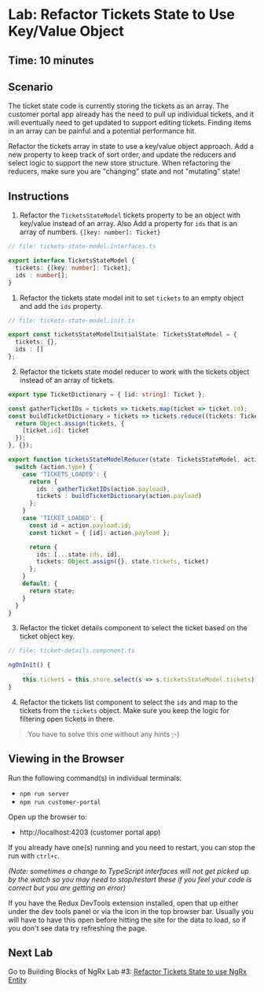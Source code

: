 # Lab: Refactor Tickets State to Use Key/Value Object

## Time: 10 minutes

## Scenario
The ticket state code is currently storing the tickets as an array. The customer portal app already has the need to pull up individual tickets, and it will eventually need to get updated to support editing tickets. Finding items in an array can be painful and a potential performance hit.

Refactor the tickets array in state to use a key/value object approach. Add a new property to keep track of sort order, and update the reducers and select logic to support the new store structure. When refactoring the reducers, make sure you are "changing" state and not "mutating" state!

## Instructions
1. Refactor the `TicketsStateModel` tickets property to be an object with key/value instead of an array. Also  Add a property for `ids` that is an array of numbers.
`{[key: number]: Ticket}`

  ```ts
  // file: tickets-state-model.interfaces.ts

  export interface TicketsStateModel {
    tickets: {[key: number]: Ticket};
    ids : number[];
  }
  ```

1. Refactor the tickets state model init to set `tickets` to an empty object and add the `ids` property.

  ```ts
  // file: tickets-state-model.init.ts

  export const ticketsStateModelInitialState: TicketsStateModel = {
    tickets: {},
    ids : []
  };
  ```
  
2. Refactor the tickets state model reducer to work with the tickets object instead of an array of tickets.

```ts
export type TicketDictionary = { [id: string]: Ticket };

const gatherTicketIDs = tickets => tickets.map(ticket => ticket.id);
const buildTicketDictionary = tickets => tickets.reduce((tickets: TicketDictionary, ticket: Ticket) => {
  return Object.assign(tickets, {
    [ticket.id]: ticket
  });
}, {});

export function ticketsStateModelReducer(state: TicketsStateModel, action: TicketsStateModelAction): TicketsStateModel {
  switch (action.type) {
    case 'TICKETS_LOADED': {
      return {
        ids : gatherTicketIDs(action.payload),
        tickets : buildTicketDictionary(action.payload)
      };
    }
    case 'TICKET_LOADED': {
      const id = action.payload.id;
      const ticket = { [id]: action.payload };

      return {
        ids: [...state.ids, id],
        tickets: Object.assign({}, state.tickets, ticket) 
      };
    }
    default: {
      return state;
    }
  }
}
```

3. Refactor the ticket details component to select the ticket based on the ticket object key.

```ts
// file: ticket-details.component.ts

ngOnInit() {
    ...
    this.ticket$ = this.store.select(s => s.ticketsStateModel.tickets).pipe(map(tickets => tickets[id]));
}
```

4. Refactor the tickets list component to select the `ids` and map to the tickets from the `tickets` object. Make sure you keep the logic for filtering open tickets in there.

  > You have to solve this one without any hints ;-)

## Viewing in the Browser
Run the following command(s) in individual terminals:
- `npm run server`
- `npm run customer-portal`

Open up the browser to:
- http://localhost:4203 (customer portal app)

If you already have one(s) running and you need to restart, you can stop the run with `ctrl+c`.

*(Note: sometimes a change to TypeScript interfaces will not get picked up by the watch so you may need to stop/restart these if you feel your code is correct but you are getting an error)*

If you have the Redux DevTools extension installed, open that up either under the dev tools panel or via the icon in the top browser bar. Usually you will have to have this open before hitting the site for the data to load, so if you don't see data try refreshing the page.

## Next Lab
Go to Building Blocks of NgRx Lab #3: [Refactor Tickets State to use NgRx Entity](lab-3.md)
